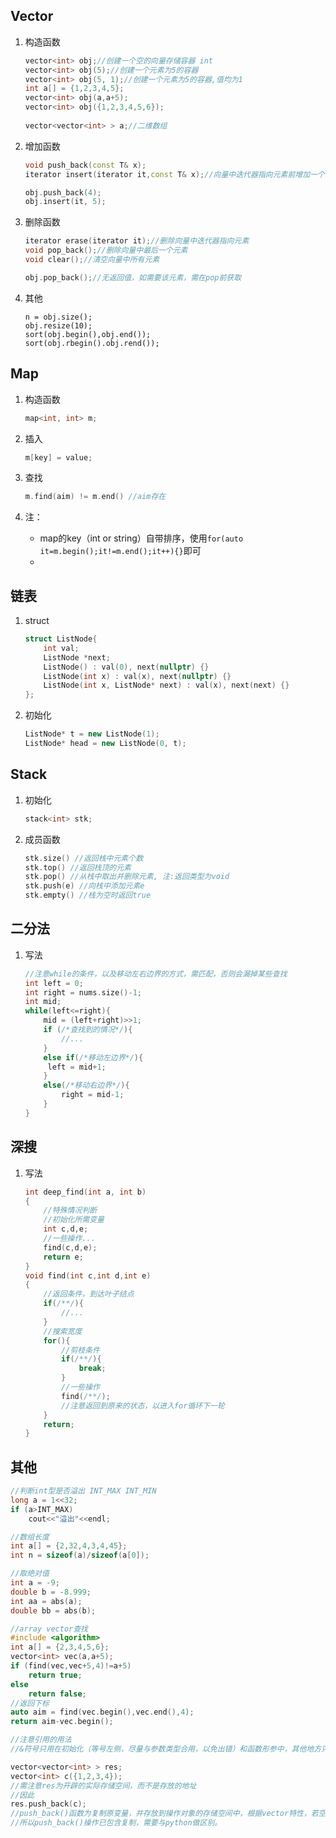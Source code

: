 ## Vector

1. 构造函数

   ```c++
   vector<int> obj;//创建一个空的向量存储容器 int
   vector<int> obj(5);//创建一个元素为5的容器
   vector<int> obj(5, 1);//创建一个元素为5的容器,值均为1
   int a[] = {1,2,3,4,5};
   vector<int> obj(a,a+5);
   vector<int> obj({1,2,3,4,5,6});
       
   vector<vector<int> > a;//二维数组
   ```

2. 增加函数

   ```c++
   void push_back(const T& x);
   iterator insert(iterator it,const T& x);//向量中迭代器指向元素前增加一个元素x
   
   obj.push_back(4);
   obj.insert(it, 5);
   ```

3. 删除函数

   ```c++
   iterator erase(iterator it);//删除向量中迭代器指向元素
   void pop_back();//删除向量中最后一个元素
   void clear();//清空向量中所有元素
   
   obj.pop_back();//无返回值，如需要该元素，需在pop前获取
   ```


4. 其他

   ```
   n = obj.size();
   obj.resize(10);
   sort(obj.begin(),obj.end());
   sort(obj.rbegin().obj.rend());
   ```

## Map

1. 构造函数

   ```c++
   map<int, int> m;
   ```

2. 插入

   ```c++
   m[key] = value;
   ```

3. 查找

   ```c++
   m.find(aim) != m.end() //aim存在 
   ```

4. 注：
   * map的key（int or string）自带排序，使用`for(auto it=m.begin();it!=m.end();it++){}`即可
   * 

## 链表

1. struct

   ```c++
   struct ListNode{
       int val;
       ListNode *next;
       ListNode() : val(0), next(nullptr) {}
       ListNode(int x) : val(x), next(nullptr) {}
       ListNode(int x, ListNode* next) : val(x), next(next) {}
   };
   ```

2. 初始化

   ```c++
   ListNode* t = new ListNode(1);
   ListNode* head = new ListNode(0, t);
   ```


## Stack

1. 初始化

   ```c++
   stack<int> stk;
   ```

2. 成员函数

   ```c++
   stk.size() //返回栈中元素个数
   stk.top() //返回栈顶的元素
   stk.pop() //从栈中取出并删除元素, 注:返回类型为void
   stk.push(e) //向栈中添加元素e
   stk.empty() //栈为空时返回true
   ```


## 二分法

1. 写法

   ```c++
   //注意while的条件，以及移动左右边界的方式，需匹配，否则会漏掉某些查找
   int left = 0;
   int right = nums.size()-1;
   int mid;
   while(left<=right){
       mid = (left+right)>>1;
       if (/*查找到的情况*/){
           //...
       }
       else if(/*移动左边界*/){
   		left = mid+1;
       }
       else(/*移动右边界*/){
           right = mid-1;
       }
   }
   ```


## 深搜

1. 写法

   ```c++
   int deep_find(int a, int b)
   {
       //特殊情况判断
       //初始化所需变量
       int c,d,e;
       //一些操作...
       find(c,d,e);
       return e;
   }
   void find(int c,int d,int e)
   {
       //返回条件，到达叶子结点
       if(/**/){
           //...
       }
       //搜索宽度
       for(){
           //剪枝条件
           if(/**/){
               break;
           }
           //一些操作
           find(/**/);
           //注意返回到原来的状态，以进入for循环下一轮
       }
       return;
   }
   ```

   

## 其他

```c++
//判断int型是否溢出 INT_MAX INT_MIN
long a = 1<<32;
if (a>INT_MAX)
    cout<<"溢出"<<endl;

//数组长度
int a[] = {2,32,4,3,4,45};
int n = sizeof(a)/sizeof(a[0]);

//取绝对值
int a = -9;
double b = -8.999;
int aa = abs(a);
double bb = abs(b);

//array vector查找
#include <algorithm>
int a[] = {2,3,4,5,6};
vector<int> vec(a,a+5);
if (find(vec,vec+5,4)!=a+5)
    return true;
else
    return false;
//返回下标
auto aim = find(vec.begin(),vec.end(),4);
return aim-vec.begin();

//注意引用的用法
//&符号只用在初始化（等号左侧，尽量与参数类型合用，以免出错）和函数形参中，其他地方只需用原变量名即可，否则与&取地址符号（尽量与变量名合用）混淆。

vector<vector<int> > res;
vector<int> c({1,2,3,4});
//需注意res为开辟的实际存储空间，而不是存放的地址
//因此
res.push_back(c);
//push_back()函数为复制原变量，并存放到操作对象的存储空间中，根据vector特性，若空间不足则扩大。
//所以push_back()操作已包含复制，需要与python做区别。
```

